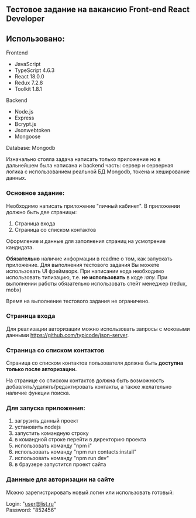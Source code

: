 
## Тестовое задание на вакансию Front-end React Developer

## Использовано:

Frontend
- JavaScript 
- TypeScript 4.6.3
- React 18.0.0
- Redux 7.2.8
- Toolkit 1.8.1

Backend
- Node.js
- Express
- Bcrypt.js
- Jsonwebtoken
- Mongoose

Database: Mongodb
 
  Изначально стояла задача написать только приложение но в дальнейшем была написана и backend часть: сервер и серверная логика с использованием реальной БД Mongodb, токена и хеширование данных.  

### Основное задание:
Необходимо написать приложение "личный кабинет".
В приложении должно быть две страницы:
1. Страница входа
2. Страница со списком контактов

Оформление и данные для заполнения страниц на усмотрение кандидата.

**Обязательно** наличие информации в readme о том, как запускать приложение.
Для выполнения тестового задания Вы можете использовать UI фреймворк.
При написании кода необходимо использовать типизацию, т.е. **не использовать** в коде *:any.*
При выполнении работы обязательно использовать стейт менеджер (redux, mobx)

Время на выполнение тестового задания не ограничено.

### Страница входа
Для реализации авторизации можно использовать запросы с моковыми данными https://github.com/typicode/json-server.
### Страница со списком контактов
Страница со списком контактов пользователя должна быть **доступна только после авторизации.**

На странице со списком контактов должна быть возможность добавлять/удалять/редактировать контакты, а также желательно наличие функции поиска.

### Для запуска приложения:

1. загрузить данный проект
2. установить nodejs
3. запустить командную строку
4. в командной строке перейти в директорию проекта
5. использовать команду "npm i" 
6. использовать команду "npm run contacts:install"
7. использовать команду "npm run dev"
8. в браузере запустится проект сайта

### Даннные для авторизации на сайте

Mожно зарегистрировать новый логин или использовать готовый:

Login: "user@list.ru"   
Password: "852456"

